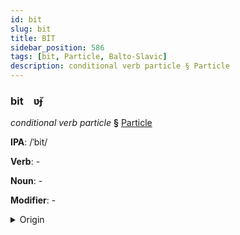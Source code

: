 ```yaml
---
id: bit
slug: bit
title: BİT
sidebar_position: 586
tags: [bit, Particle, Balto-Slavic]
description: conditional verb particle § Particle
---
```


### bit&emsp;<span kind="abugida">ʋ̆ɟ</span>

*conditional verb particle* **§** [Particle](../../tags/Particle)

**IPA**: /ˈbit/

**Verb**: -

**Noun**: -

**Modifier**: -

<details>
    <summary>Origin</summary>
    Czech být [ˈbiːt]<br/>
    <em>Balto-Slavic Language Family</em>
</details>
